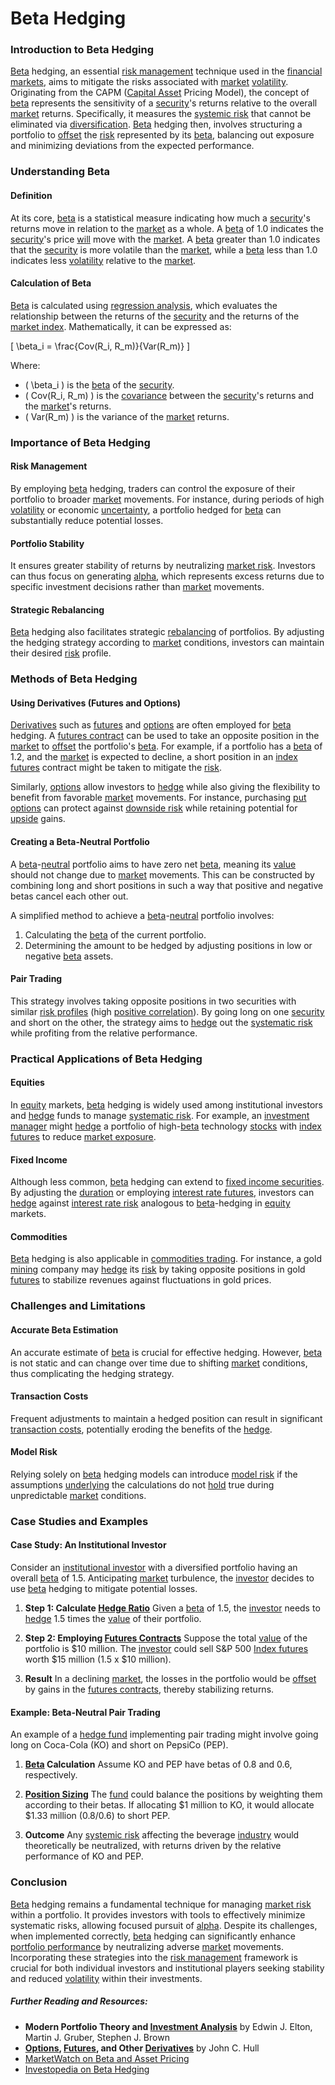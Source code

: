 # Beta Hedging

### Introduction to Beta Hedging

[Beta](../b/beta.md) hedging, an essential [risk management](../r/risk_management.md) technique used in the [financial markets](../f/financial_market.md), aims to mitigate the risks associated with [market](../m/market.md) [volatility](../v/volatility.md). Originating from the CAPM ([Capital Asset](../c/capital_asset.md) Pricing Model), the concept of [beta](../b/beta.md) represents the sensitivity of a [security](../s/security.md)'s returns relative to the overall [market](../m/market.md) returns. Specifically, it measures the [systemic risk](../s/systemic_risk.md) that cannot be eliminated via [diversification](../d/diversification.md). [Beta](../b/beta.md) hedging then, involves structuring a portfolio to [offset](../o/offset.md) the [risk](../r/risk.md) represented by its [beta](../b/beta.md), balancing out exposure and minimizing deviations from the expected performance.

### Understanding Beta

#### Definition

At its core, [beta](../b/beta.md) is a statistical measure indicating how much a [security](../s/security.md)'s returns move in relation to the [market](../m/market.md) as a whole. A [beta](../b/beta.md) of 1.0 indicates the [security](../s/security.md)'s price [will](../w/will.md) move with the [market](../m/market.md). A [beta](../b/beta.md) greater than 1.0 indicates that the [security](../s/security.md) is more volatile than the [market](../m/market.md), while a [beta](../b/beta.md) less than 1.0 indicates less [volatility](../v/volatility.md) relative to the [market](../m/market.md).

#### Calculation of Beta

[Beta](../b/beta.md) is calculated using [regression analysis](../r/regression_analysis.md), which evaluates the relationship between the returns of the [security](../s/security.md) and the returns of the [market index](../m/market_index.md). Mathematically, it can be expressed as:

\[ \beta_i = \frac{Cov(R_i, R_m)}{Var(R_m)} \]

Where:
- \( \beta_i \) is the [beta](../b/beta.md) of the [security](../s/security.md).
- \( Cov(R_i, R_m) \) is the [covariance](../c/covariance.md) between the [security](../s/security.md)'s returns and the [market](../m/market.md)'s returns.
- \( Var(R_m) \) is the variance of the [market](../m/market.md) returns.

### Importance of Beta Hedging

#### Risk Management

By employing [beta](../b/beta.md) hedging, traders can control the exposure of their portfolio to broader [market](../m/market.md) movements. For instance, during periods of high [volatility](../v/volatility.md) or economic [uncertainty](../u/uncertainty_in_trading.md), a portfolio hedged for [beta](../b/beta.md) can substantially reduce potential losses. 

#### Portfolio Stability

It ensures greater stability of returns by neutralizing [market risk](../m/market_risk.md). Investors can thus focus on generating [alpha](../a/alpha.md), which represents excess returns due to specific investment decisions rather than [market](../m/market.md) movements.

#### Strategic Rebalancing 

[Beta](../b/beta.md) hedging also facilitates strategic [rebalancing](../r/rebalancing.md) of portfolios. By adjusting the hedging strategy according to [market](../m/market.md) conditions, investors can maintain their desired [risk](../r/risk.md) profile.

### Methods of Beta Hedging

#### Using Derivatives (Futures and Options)

[Derivatives](../d/derivatives.md) such as [futures](../f/futures.md) and [options](../o/options.md) are often employed for [beta](../b/beta.md) hedging. A [futures contract](../f/futures_contract.md) can be used to take an opposite position in the [market](../m/market.md) to [offset](../o/offset.md) the portfolio's [beta](../b/beta.md). For example, if a portfolio has a [beta](../b/beta.md) of 1.2, and the [market](../m/market.md) is expected to decline, a short position in an [index futures](../i/index_futures.md) contract might be taken to mitigate the [risk](../r/risk.md).

Similarly, [options](../o/options.md) allow investors to [hedge](../h/hedge.md) while also giving the flexibility to benefit from favorable [market](../m/market.md) movements. For instance, purchasing [put options](../p/put_options.md) can protect against [downside risk](../d/downside_risk.md) while retaining potential for [upside](../u/upside.md) gains.

#### Creating a Beta-Neutral Portfolio

A [beta](../b/beta.md)-[neutral](../n/neutral.md) portfolio aims to have zero net [beta](../b/beta.md), meaning its [value](../v/value.md) should not change due to [market](../m/market.md) movements. This can be constructed by combining long and short positions in such a way that positive and negative betas cancel each other out.

A simplified method to achieve a [beta](../b/beta.md)-[neutral](../n/neutral.md) portfolio involves:
1. Calculating the [beta](../b/beta.md) of the current portfolio.
2. Determining the amount to be hedged by adjusting positions in low or negative [beta](../b/beta.md) assets.

#### Pair Trading

This strategy involves taking opposite positions in two securities with similar [risk profiles](../r/risk_profiles.md) (high [positive correlation](../p/positive_correlation.md)). By going long on one [security](../s/security.md) and short on the other, the strategy aims to [hedge](../h/hedge.md) out the [systematic risk](../s/systematic_risk.md) while profiting from the relative performance.

### Practical Applications of Beta Hedging

#### Equities

In [equity](../e/equity.md) markets, [beta](../b/beta.md) hedging is widely used among institutional investors and [hedge](../h/hedge.md) funds to manage [systematic risk](../s/systematic_risk.md). For example, an [investment manager](../i/investment_manager.md) might [hedge](../h/hedge.md) a portfolio of high-[beta](../b/beta.md) technology [stocks](../s/stock.md) with [index futures](../i/index_futures.md) to reduce [market exposure](../m/market_exposure.md).

#### Fixed Income

Although less common, [beta](../b/beta.md) hedging can extend to [fixed income securities](../f/fixed_income_securities.md). By adjusting the [duration](../d/duration.md) or employing [interest rate futures](../i/interest_rate_futures.md), investors can [hedge](../h/hedge.md) against [interest rate risk](../i/interest_rate_risk.md) analogous to [beta](../b/beta.md)-hedging in [equity](../e/equity.md) markets.

#### Commodities

[Beta](../b/beta.md) hedging is also applicable in [commodities trading](../c/commodities_trading.md). For instance, a gold [mining](../m/mining.md) company may [hedge](../h/hedge.md) its [risk](../r/risk.md) by taking opposite positions in gold [futures](../f/futures.md) to stabilize revenues against fluctuations in gold prices.

### Challenges and Limitations

#### Accurate Beta Estimation

An accurate estimate of [beta](../b/beta.md) is crucial for effective hedging. However, [beta](../b/beta.md) is not static and can change over time due to shifting [market](../m/market.md) conditions, thus complicating the hedging strategy.

#### Transaction Costs

Frequent adjustments to maintain a hedged position can result in significant [transaction costs](../t/transaction_costs.md), potentially eroding the benefits of the [hedge](../h/hedge.md).

#### Model Risk

Relying solely on [beta](../b/beta.md) hedging models can introduce [model risk](../m/model_risk.md) if the assumptions [underlying](../u/underlying.md) the calculations do not [hold](../h/hold.md) true during unpredictable [market](../m/market.md) conditions.

### Case Studies and Examples

#### Case Study: An Institutional Investor

Consider an [institutional investor](../i/institutional_investor.md) with a diversified portfolio having an overall [beta](../b/beta.md) of 1.5. Anticipating [market](../m/market.md) turbulence, the [investor](../i/investor.md) decides to use [beta](../b/beta.md) hedging to mitigate potential losses.

1. **Step 1: Calculate [Hedge Ratio](../h/hedge_ratio.md)**
   Given a [beta](../b/beta.md) of 1.5, the [investor](../i/investor.md) needs to [hedge](../h/hedge.md) 1.5 times the [value](../v/value.md) of their portfolio.

2. **Step 2: Employing [Futures Contracts](../f/futures_contracts.md)**
   Suppose the total [value](../v/value.md) of the portfolio is $10 million. The [investor](../i/investor.md) could sell S&P 500 [Index futures](../i/index_futures.md) worth $15 million (1.5 x $10 million).

3. **Result**
   In a declining [market](../m/market.md), the losses in the portfolio would be [offset](../o/offset.md) by gains in the [futures contracts](../f/futures_contracts.md), thereby stabilizing returns.

#### Example: Beta-Neutral Pair Trading

An example of a [hedge fund](../h/hedge_fund.md) implementing pair trading might involve going long on Coca-Cola (KO) and short on PepsiCo (PEP).

1. **[Beta](../b/beta.md) Calculation**
   Assume KO and PEP have betas of 0.8 and 0.6, respectively.

2. **[Position Sizing](../p/position_sizing.md)**
   The [fund](../f/fund.md) could balance the positions by weighting them according to their betas. If allocating $1 million to KO, it would allocate $1.33 million (0.8/0.6) to short PEP.

3. **Outcome**
   Any [systemic risk](../s/systemic_risk.md) affecting the beverage [industry](../i/industry.md) would theoretically be neutralized, with returns driven by the relative performance of KO and PEP.

### Conclusion

[Beta](../b/beta.md) hedging remains a fundamental technique for managing [market risk](../m/market_risk.md) within a portfolio. It provides investors with tools to effectively minimize systematic risks, allowing focused pursuit of [alpha](../a/alpha.md). Despite its challenges, when implemented correctly, [beta](../b/beta.md) hedging can significantly enhance [portfolio performance](../p/portfolio_performance.md) by neutralizing adverse [market](../m/market.md) movements. Incorporating these strategies into the [risk management](../r/risk_management.md) framework is crucial for both individual investors and institutional players seeking stability and reduced [volatility](../v/volatility.md) within their investments. 

##### Further Reading and Resources:

- **Modern Portfolio Theory and [Investment Analysis](../i/investment_analysis.md)** by Edwin J. Elton, Martin J. Gruber, Stephen J. Brown
- **[Options](../o/options.md), [Futures](../f/futures.md), and Other [Derivatives](../d/derivatives.md)** by John C. Hull
- [MarketWatch on Beta and Asset Pricing](https://www.marketwatch.com/investing/stock/beta)
- [Investopedia on Beta Hedging](https://www.investopedia.com/terms/b/beta.asp)